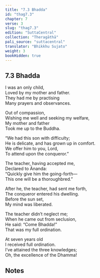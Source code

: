```yaml
---
title: "7.3 Bhadda"
id: "thag7.3"
chapter: 7
verse: 3
slug: "thag7.3"
edition: "SuttaCentral"
collection: "Theragāthā"
pali_source: "suttacentral"
translator: "Bhikkhu Sujato"
weight: 3
bookHidden: true
---
```


## 7.3 Bhadda  


I was an only child,  
Loved by my mother and father.  
They had me by practising  
Many prayers and observances.  

Out of compassion,  
Wishing me well and seeking my welfare,  
My mother and father  
Took me up to the Buddha.  

“We had this son with difficulty;  
He is delicate, and has grown up in comfort.  
We offer him to you, Lord,  
To attend upon the conqueror.”  

The teacher, having accepted me,  
Declared to Ānanda:  
“Quickly give him the going-forth—  
This one will be a thoroughbred.”  

After he, the teacher, had sent me forth,  
The conqueror entered his dwelling.  
Before the sun set,  
My mind was liberated.  

The teacher didn’t neglect me;  
When he came out from seclusion,  
He said: “Come Bhadda!”  
That was my full ordination.  

At seven years old  
I received full ordination.  
I’ve attained the three knowledges;  
Oh, the excellence of the Dhamma!

## Notes